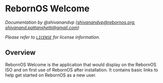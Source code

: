
# RebornOS Welcome

*Documentation by @shivanandvp (shivanandvp@rebornos.org, shivanand.pattanshetti@gmail.com)*  

*Please refer to [`LICENSE`](./LICENSE) for license information.*

## Overview

RebornOS Welcome is the application that would display on the RebornOS ISO and on first use of RebornOS after installation. 
It contains basic links to help get started on RebornOS as a new user.

<!-- ## [PLEASE CLICK HERE](https://rebornos-team.gitlab.io/applications/rebornos-welcome/index.html) for the full documentation
-->
  
<!-- ![](media/screenshots/1.png)

![](media/screenshots/2.png)

![](media/screenshots/3.png)

![](media/screenshots/4.png)

![](media/screenshots/5.png)

![](media/screenshots/console_output.gif)

![](media/screenshots/7.png) -->
